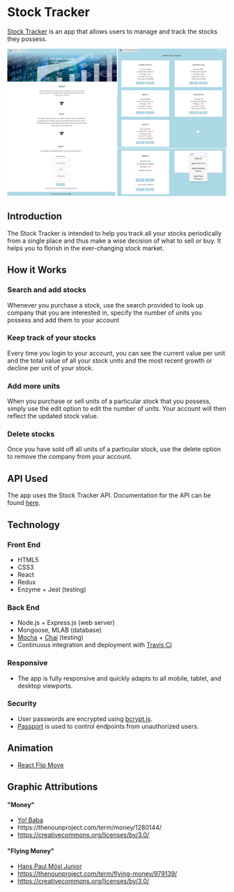 <h1>Stock Tracker</h1>
<p><a href="https://stock-tracker.netlify.com/">Stock Tracker</a> is an app that allows users to manage and track the stocks they possess.</p>
<img src="public/images/screenshot_stock_tracker.png">

<h2>Introduction</h2>
<p>The Stock Tracker is intended to help you track all your stocks periodically from a single place and thus make a wise decision of what to sell or buy. It helps you to florish in the ever-changing stock market.</p>

<h2>How it Works</h2>
<h3>Search and add stocks</h3>
<p>Whenever you purchase a stock, use the search provided to look up company that you are interested in, specify the number of units you possess and add them to your account</p>
<h3>Keep track of your stocks</h3>
<p>Every time you login to your account, you can see the current value per unit and the total value of all your stock units and the most recent growth or decline per unit of your stock.</p>
<h3>Add more units</h3>
<p>When you purchase or sell units of a particular stock that you possess, simply use the edit option to edit the number of units. Your account will then reflect the updated stock value.</p>
<h3>Delete stocks</h3>
<p>Once you have sold off all units of a particular stock, use the delete option to remove the company from your account.</p>

<h2>API Used</h2>
<p>The app uses the Stock Tracker API. Documentation for the API can be found <a href="https://github.com/rohinieravi/stock-tracker-api/blob/master/README.md">here</a>.</p>

<h2>Technology</h2>
<h3>Front End</h3>
<ul>
  <li>HTML5</li>
  <li>CSS3</li>
  <li>React</li>
  <li>Redux</li>
  <li>Enzyme + Jest (testing)</li>
</ul>
<h3>Back End</h3>
<ul>
  <li>Node.js + Express.js (web server)</li>
  <li>Mongoose, MLAB (database)</li>
  <li><a href="https://mochajs.org/">Mocha</a> + <a href="http://chaijs.com/">Chai</a> (testing)</li>
  <li>Continuous integration and deployment with <a href="https://travis-ci.org/">Travis CI</a></li>
</ul>
<h3>Responsive</h3>
<ul>
  <li>The app is fully responsive and quickly adapts to all mobile, tablet, and desktop viewports.</li>
</ul>
<h3>Security</h3>
<ul>
  <li>User passwords are encrypted using <a href="https://github.com/dcodeIO/bcrypt.js">bcrypt.js</a>.</li>
  <li><a href="http://passportjs.org/">Passport</a> is used to control endpoints from unauthorized users.</li>
</ul>

<h2>Animation</h2>
<ul>
  <li><a href="https://github.com/joshwcomeau/react-flip-move">React Flip Move</a></li>
</ul>

<h2>Graphic Attributions</h2>
<h4>"Money"</h4>
<ul>
  <li><a href="https://thenounproject.com/vectormarket01/">Yo! Baba</a></li>
  <li><a href="https://thenounproject.com/term/money/1280144/"></a>https://thenounproject.com/term/money/1280144/</li>
  <li><a href="https://creativecommons.org/licenses/by/3.0/">https://creativecommons.org/licenses/by/3.0/</a></li>
</ul>
<h4>"Flying Money"</h4>
<ul>
  <li><a href="https://thenounproject.com/hansmosl/">Hans Paul Mösl Junior</a></li>
  <li><a href="https://thenounproject.com/term/flying-money/979139/">https://thenounproject.com/term/flying-money/979139/</a></li>
  <li><a href="https://creativecommons.org/licenses/by/3.0/">https://creativecommons.org/licenses/by/3.0/</a></li>
</ul>
